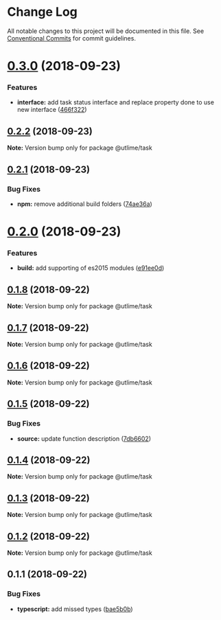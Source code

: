 # Change Log

All notable changes to this project will be documented in this file.
See [Conventional Commits](https://conventionalcommits.org) for commit guidelines.

<a name="0.3.0"></a>
# [0.3.0](https://github.com/utlime/monorepo/tree/master/packages/task/compare/@utlime/task@0.2.2...@utlime/task@0.3.0) (2018-09-23)


### Features

* **interface:** add task status interface and replace property done to use new interface ([466f322](https://github.com/utlime/monorepo/tree/master/packages/task/commit/466f322))





<a name="0.2.2"></a>
## [0.2.2](https://github.com/utlime/monorepo/tree/master/packages/task/compare/@utlime/task@0.2.1...@utlime/task@0.2.2) (2018-09-23)

**Note:** Version bump only for package @utlime/task





<a name="0.2.1"></a>
## [0.2.1](https://github.com/utlime/monorepo/tree/master/packages/task/compare/@utlime/task@0.2.0...@utlime/task@0.2.1) (2018-09-23)


### Bug Fixes

* **npm:** remove additional build folders ([74ae36a](https://github.com/utlime/monorepo/tree/master/packages/task/commit/74ae36a))





<a name="0.2.0"></a>
# [0.2.0](https://github.com/utlime/monorepo/tree/master/packages/task/compare/@utlime/task@0.1.8...@utlime/task@0.2.0) (2018-09-23)


### Features

* **build:** add supporting of es2015 modules ([e91ee0d](https://github.com/utlime/monorepo/tree/master/packages/task/commit/e91ee0d))





<a name="0.1.8"></a>
## [0.1.8](https://github.com/utlime/monorepo/tree/master/packages/task/compare/@utlime/task@0.1.7...@utlime/task@0.1.8) (2018-09-22)

**Note:** Version bump only for package @utlime/task





<a name="0.1.7"></a>
## [0.1.7](https://github.com/utlime/monorepo/tree/master/packages/task/compare/@utlime/task@0.1.6...@utlime/task@0.1.7) (2018-09-22)

**Note:** Version bump only for package @utlime/task





<a name="0.1.6"></a>
## [0.1.6](https://github.com/utlime/monorepo/tree/master/packages/task/compare/@utlime/task@0.1.5...@utlime/task@0.1.6) (2018-09-22)

**Note:** Version bump only for package @utlime/task





<a name="0.1.5"></a>
## [0.1.5](https://github.com/utlime/monorepo/tree/master/packages/task/compare/@utlime/task@0.1.4...@utlime/task@0.1.5) (2018-09-22)


### Bug Fixes

* **source:** update function description ([7db6602](https://github.com/utlime/monorepo/tree/master/packages/task/commit/7db6602))





<a name="0.1.4"></a>
## [0.1.4](https://github.com/utlime/monorepo/tree/master/packages/task/compare/@utlime/task@0.1.3...@utlime/task@0.1.4) (2018-09-22)

**Note:** Version bump only for package @utlime/task





<a name="0.1.3"></a>
## [0.1.3](https://github.com/utlime/monorepo/compare/@utlime/task@0.1.2...@utlime/task@0.1.3) (2018-09-22)

**Note:** Version bump only for package @utlime/task





<a name="0.1.2"></a>
## [0.1.2](https://github.com/utlime/monorepo/compare/@utlime/task@0.1.1...@utlime/task@0.1.2) (2018-09-22)

**Note:** Version bump only for package @utlime/task





<a name="0.1.1"></a>
## 0.1.1 (2018-09-22)


### Bug Fixes

* **typescript:** add missed types ([bae5b0b](https://github.com/utlime/monorepo/commit/bae5b0b))
